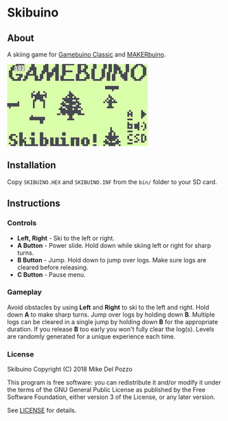 # Skibuino

## About

A skiing game for [Gamebuino Classic](http://gamebuino.com) and [MAKERbuino](http://makerbuino.com/).

![Screenshot](src/skibuino.gif?raw=true)

## Installation

Copy `SKIBUINO.HEX` and `SKIBUINO.INF` from the `bin/` folder to your SD card.

## Instructions

### Controls

- **Left, Right** - Ski to the left or right.
- **A Button** - Power slide. Hold down while skiing left or right for sharp turns.
- **B Button** - Jump. Hold down to jump over logs. Make sure logs are cleared before releasing.
- **C Button** - Pause menu.

### Gameplay

Avoid obstacles by using **Left** and **Right** to ski to the left and right. Hold down **A** to make sharp turns. Jump over logs by holding down **B**. Multiple logs can be cleared in a single jump by holding down **B** for the appropriate duration. If you release **B** too early you won't fully clear the log(s). Levels are randomly generated for a unique experience each time.

### License

Skibuino Copyright (C) 2018 Mike Del Pozzo

This program is free software: you can redistribute it and/or modify it under the terms of the GNU General Public License as published by the Free Software Foundation, either version 3 of the License, or any later version.

See [LICENSE](LICENSE) for details.
